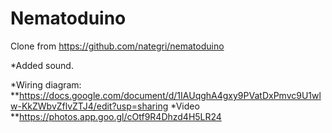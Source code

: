 # Nematoduino

Clone from https://github.com/nategri/nematoduino

*Added sound.


*Wiring diagram:
**https://docs.google.com/document/d/1IAUqghA4gxy9PVatDxPmvc9U1wlw-KkZWbvZflvZTJ4/edit?usp=sharing
*Video
**https://photos.app.goo.gl/cOtf9R4Dhzd4H5LR24
